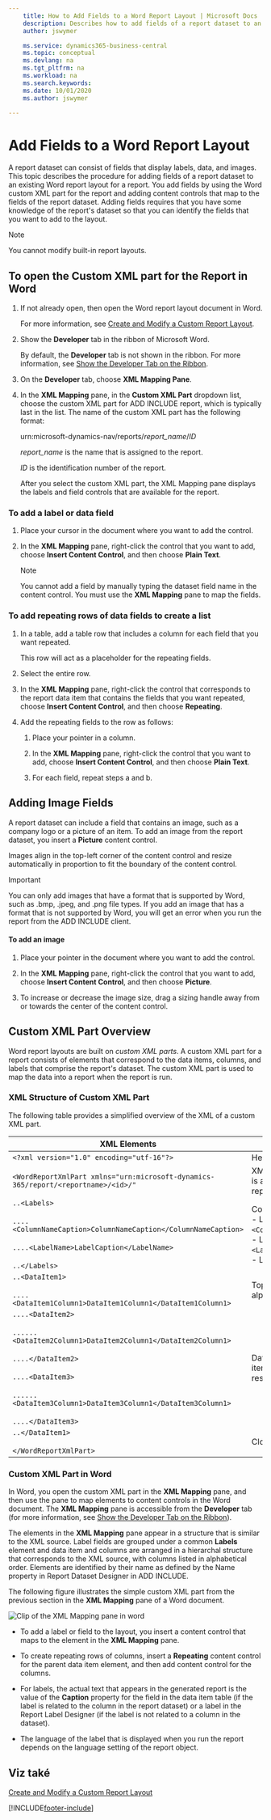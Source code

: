 ```yaml
---
    title: How to Add Fields to a Word Report Layout | Microsoft Docs
    description: Describes how to add fields of a report dataset to an existing Word report layout for a report.
    author: jswymer

    ms.service: dynamics365-business-central
    ms.topic: conceptual
    ms.devlang: na
    ms.tgt_pltfrm: na
    ms.workload: na
    ms.search.keywords:
    ms.date: 10/01/2020
    ms.author: jswymer

---
```

# Add Fields to a Word Report Layout
A report dataset can consist of fields that display labels, data, and images. This topic describes the procedure for adding fields of a report dataset to an existing Word report layout for a report. You add fields by using the Word custom XML part for the report and adding content controls that map to the fields of the report dataset. Adding fields requires that you have some knowledge of the report's dataset so that you can identify the fields that you want to add to the layout.

> [!NOTE]  
> You cannot modify built-in report layouts<!--Onprem. Built-in layouts can only be modified by using the development environment-->.

## <a name="OpenXMLPart"></a> To open the Custom XML part for the Report in Word

1. If not already open, then open the Word report layout document in Word.

   For more information, see [Create and Modify a Custom Report Layout](ui-how-create-custom-report-layout.md).

2. Show the **Developer** tab in the ribbon of Microsoft Word.

   By default, the **Developer** tab is not shown in the ribbon. For more information, see [Show the Developer Tab on the Ribbon](https://go.microsoft.com/fwlink/?LinkID=389631).

3. On the **Developer** tab, choose **XML Mapping Pane**.

4. In the **XML Mapping** pane, in the **Custom XML Part** dropdown list, choose the custom XML part for ADD INCLUDE<!--[!INCLUDE[prod_short](../../includes/prod_short.md)]--> report, which is typically last in the list. The name of the custom XML part has the following format:

   urn:microsoft-dynamics-nav/reports/*report_name*/*ID*

   *report_name* is the name that is assigned to the report<!--OnPrem as specified by the report's [Name Property-duplicate](../FullExperience/nav_dev_long_md.md)]-->.

   *ID* is the identification number of the report.

   After you select the custom XML part, the XML Mapping pane displays the labels and field controls that are available for the report.

### To add a label or data field

1. Place your cursor in the document where you want to add the control.

2. In the **XML Mapping** pane, right-click the control that you want to add, choose **Insert Content Control**, and then choose **Plain Text**.

   > [!NOTE]  
   > You cannot add a field by manually typing the dataset field name in the content control. You must use the **XML Mapping** pane to map the fields.

### To add repeating rows of data fields to create a list

1. In a table, add a table row that includes a column for each field that you want repeated.

   This row will act as a placeholder for the repeating fields.

2. Select the entire row.

3. In the **XML Mapping** pane, right-click the control that corresponds to the report data item that contains the fields that you want repeated, choose **Insert Content Control**, and then choose **Repeating**.

4. Add the repeating fields to the row as follows:

   1. Place your pointer in a column.

   2. In the **XML Mapping** pane, right-click the control that you want to add, choose **Insert Content Control**, and then choose **Plain Text**.

   3. For each field, repeat steps a and b.

## Adding Image Fields
A report dataset can include a field that contains an image, such as a company logo or a picture of an item. To add an image from the report dataset, you insert a **Picture** content control.

Images align in the top-left corner of the content control and resize automatically in proportion to fit the boundary of the content control.

> [!IMPORTANT]  
> You can only add images that have a format that is supported by Word, such as .bmp, .jpeg, and .png file types. If you add an image that has a format that is not supported by Word, you will get an error when you run the report from the ADD INCLUDE<!--[!INCLUDE[prod_short](../../includes/prod_short.md)]--> client.

#### To add an image

1. Place your pointer in the document where you want to add the control.

2. In the **XML Mapping** pane, right-click the control that you want to add, choose **Insert Content Control**, and then choose **Picture**.

3. To increase or decrease the image size, drag a sizing handle away from or towards the center of the content control.

## Custom XML Part Overview
Word report layouts are built on *custom XML parts*. A custom XML part for a report consists of elements that correspond to the data items, columns, and labels that comprise the report's dataset. <!--OnPrem The data as defined in the Report Dataset Designer in Microsoft Dynamics NAV Development Environment. -->The custom XML part is used to map the data into a report when the report is run.


### XML Structure of Custom XML Part
The following table provides a simplified overview of the XML of a custom XML part.

| XML Elements | Popis |
|------------------|-----------------|  
| `<?xml version="1.0" encoding="utf-16"?>` | Header |
| `<WordReportXmlPart xmlns="urn:microsoft-dynamics-365/report/<reportname>/<id>/"` | XML namespace specification. `<reportname>` is the name that is assigned to the report. `<id>` is the ID that is assigned to the report. |
| `..<Labels>`<br /><br /> `....<ColumnNameCaption>ColumnNameCaption</ColumnNameCaption>`<br /><br /> `....<LabelName>LabelCaption</LabelName>`<br /><br /> `..</Labels>` | Contains all the labels for the report.<!--OnPren The element includes labels that are related to columns that have the IncludeCaption Property.--><br />-   Label elements that are related to columns have the format `<ColumnNameCaption>ColumnNameCaption</ColumnNameCaption>`<!--OnPrem where `ColumnName` is determined by the column's Name Property.-->.<br />-  Label elements have the format `<LabelName>LabelName</LabelName`<!--OnPrem where LabelName is determined by the label's Name Property.-->.<br />-   Labels are listed in alphabetical order. |
| `..<DataItem1>`<br /><br /> `....<DataItem1Column1>DataItem1Column1</DataItem1Column1>` | Top-level data item and columns. Columns are listed in alphabetical order.<!--OnPrem <br /><br /> The element names and values are determined by the Name Property of the data item or column.--> |
| `....<DataItem2>`<br /><br /> `......<DataItem2Column1>DataItem2Column1</DataItem2Column1>`<br /><br /> `....</DataItem2>`<br /><br /> `....<DataItem3>`<br /><br /> `......<DataItem3Column1>DataItem3Column1</DataItem3Column1>`<br /><br /> `....</DataItem3>` | Data items and columns that are nested in the top-level data item. Columns are listed in alphabetical order under the respective data item. |
| `..</DataItem1>`<br /><br /> `</WordReportXmlPart>` | Closing element. |

### Custom XML Part in Word
In Word, you open the custom XML part in the **XML Mapping** pane, and then use the pane to map elements to content controls in the Word document. The **XML Mapping** pane is accessible from the **Developer** tab (for more information, see [Show the Developer Tab on the Ribbon](https://go.microsoft.com/fwlink/?LinkID=389631)).

The elements in the **XML Mapping** pane appear in a structure that is similar to the XML source. Label fields are grouped under a common **Labels** element and data item and columns are arranged in a hierarchal structure that corresponds to the XML source, with columns listed in alphabetical order. Elements are identified by their name as defined by the Name property in Report Dataset Designer in ADD INCLUDE<!--[!INCLUDE[nav_dev_short](../../includes/nav_dev_short_md.md)]-->.

The following figure illustrates the simple custom XML part from the previous section in the **XML Mapping** pane of a Word document.

![Clip of the XML Mapping pane in word](media/nav_reportlayout_xmlmappingpane.png "NAV_ReportLayout_XMLMappingPane")

- To add a label or field to the layout, you insert a content control that maps to the element in the **XML Mapping** pane.

- To create repeating rows of columns, insert a **Repeating** content control for the parent data item element, and then add content control for the columns.

- For labels, the actual text that appears in the generated report is the value of the **Caption** property for the field in the data item table (if the label is related to the column in the report dataset) or a label in the Report Label Designer (if the label is not related to a column in the dataset).

- The language of the label that is displayed when you run the report depends on the language setting of the report object.

## Viz také
[Create and Modify a Custom Report Layout](ui-how-create-custom-report-layout.md)


[!INCLUDE[footer-include](includes/footer-banner.md)]